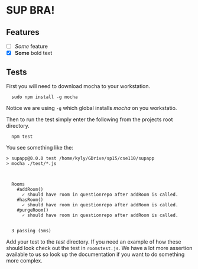 SUP BRA!
=======

Features
-------
- [ ] _Some_ feature
- [x] **Some** bold text

Tests
-----
First you will need to download mocha to your workstation.
```
  sudo npm install -g mocha
```
Notice we are using ```-g``` which global installs _mocha_ on you workstatio.

Then to run the test simply enter the following from the projects root directory.

```
  npm test
```

You see something like the:
```
> supapp@0.0.0 test /home/kyly/GDrive/sp15/cse110/supapp
> mocha ./test/*.js



  Rooms
    #addRoom()
      ✓ should have room in questionrepo after addRoom is called.
    #hasRoom()
      ✓ should have room in questionrepo after addRoom is called.
    #purgeRoom()
      ✓ should have room in questionrepo after addRoom is called.


  3 passing (5ms)
```
Add your test to the *test* directory. If you need an example of how these
should look check out the test in ```roomstest.js```. We have a lot more assertion available to us so look up the documentation if you want to do something more complex.
